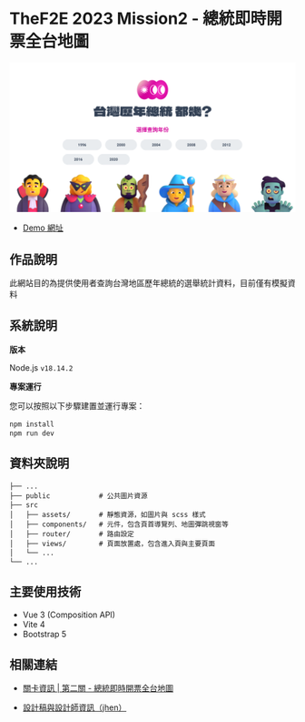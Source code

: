 # TheF2E 2023 Mission2 - 總統即時開票全台地圖

![總統即時開票全台地圖](public/cover.png)

* [Demo 網址](https://lhchien33.github.io/TheF2E_2023_Mission2/)

## 作品說明

此網站目的為提供使用者查詢台灣地區歷年總統的選舉統計資料，目前僅有模擬資料

## 系統說明

**版本**

Node.js `v18.14.2`

**專案運行**

您可以按照以下步驟建置並運行專案：

```shell
npm install
npm run dev
```


## 資料夾說明

```shell
├── ...
├── public            # 公共圖片資源
├── src
│   ├── assets/       # 靜態資源，如圖片與 scss 樣式
│   ├── components/   # 元件，包含頁首導覽列、地圖彈跳視窗等
│   ├── router/       # 路由設定
│   ├── views/        # 頁面放置處，包含進入頁與主要頁面
│   └── ...
└── ...
```

## 主要使用技術
* Vue 3 (Composition API)
* Vite 4
* Bootstrap 5

## 相關連結

- [關卡資訊 | 第二關 - 總統即時開票全台地圖](https://2023.thef2e.com/news)
* [設計稿與設計師資訊（jhen）](https://2023.thef2e.com/users/12061579704041679194?week=2)